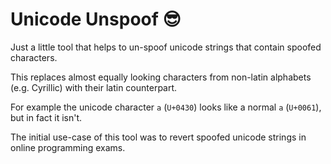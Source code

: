 # Unicode Unspoof 😎

Just a little tool that helps to un-spoof unicode strings that contain spoofed characters.

This replaces almost equally looking characters from non-latin alphabets (e.g. Cyrillic) with their latin counterpart.

For example the unicode character `a` (`U+0430`) looks like a normal `a` (`U+0061`), but in fact it isn't.

The initial use-case of this tool was to revert spoofed unicode strings in online programming exams.
